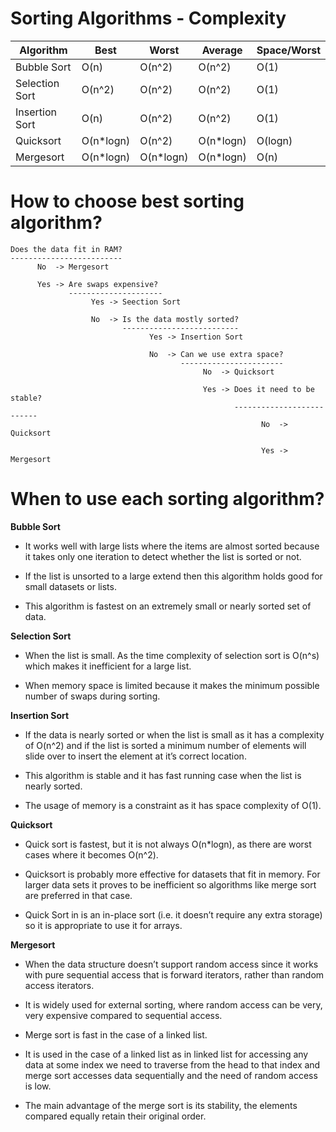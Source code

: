   # Sorting Algorithms - Complexity

|  Algorithm	      |  Best          |  Worst       |  Average     |  Space/Worst  |
|  ---------------  |  ------------  |  ----------  |  ----------  |  -----------  | 
|  Bubble Sort      |  O(n)          |  O(n^2)      |  O(n^2)      |  O(1)         |      
|  Selection Sort   |  O(n^2)        |  O(n^2)      |  O(n^2)      |  O(1)         |         
|  Insertion Sort   |  O(n)          |  O(n^2)      |  O(n^2)      |  O(1)         |           
|  Quicksort        |  O(n*logn)     |  O(n^2)      |  O(n*logn)   |  O(logn)      |               
|  Mergesort        |  O(n*logn)     |  O(n*logn)   |  O(n*logn)   |  O(n)         |         


# How to choose best sorting algorithm?

    Does the data fit in RAM? 
    ------------------------- 
          No  -> Mergesort
   
          Yes -> Are swaps expensive? 
                 ---------------------
                      Yes -> Seection Sort
              
                      No  -> Is the data mostly sorted? 
                             --------------------------
                                   Yes -> Insertion Sort
                          
                                   No  -> Can we use extra space?
                                          -----------------------
                                               No  -> Quicksort
                                       
                                               Yes -> Does it need to be stable? 
                                                      --------------------------
                                                            No  -> Quicksort
                                                    
                                                            Yes -> Mergesort  
                     
                     
# When to use each sorting algorithm?

**Bubble Sort**

- It works well with large lists where the items are almost sorted because it takes only one iteration to detect whether the list is sorted or not. 

- If the list is unsorted to a large extend then this algorithm holds good for small datasets or lists.

- This algorithm is fastest on an extremely small or nearly sorted set of data.


**Selection Sort**

- When the list is small. As the time complexity of selection sort is O(n^s) which makes it inefficient for a large list.

- When memory space is limited because it makes the minimum possible number of swaps during sorting.


**Insertion Sort**

- If the data is nearly sorted or when the list is small as it has a complexity of O(n^2) and if the list is sorted a minimum number of elements will slide over to insert the element at it’s correct location.

- This algorithm is stable and it has fast running case when the list is nearly sorted.

- The usage of memory is a constraint as it has space complexity of O(1).


**Quicksort**

- Quick sort is fastest, but it is not always O(n*logn), as there are worst cases where it becomes O(n^2).

- Quicksort is probably more effective for datasets that fit in memory. For larger data sets it proves to be inefficient so algorithms like merge sort are preferred in that case.

- Quick Sort in is an in-place sort (i.e. it doesn’t require any extra storage) so it is appropriate to use it for arrays.


**Mergesort**

- When the data structure doesn’t support random access since it works with pure sequential access that is forward iterators, rather than random access iterators.

- It is widely used for external sorting, where random access can be very, very expensive compared to sequential access.

- Merge sort is fast in the case of a linked list.

- It is used in the case of a linked list as in linked list for accessing any data at some index we need to traverse from the head to that index and merge sort accesses data sequentially and the need of random access is low.

- The main advantage of the merge sort is its stability, the elements compared equally retain their original order.




                     
                     

